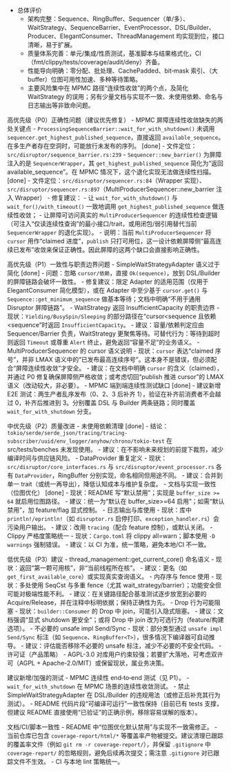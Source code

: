 - 总体评价
    - 架构完整：Sequence、RingBuffer、Sequencer（单/多）、WaitStrategy、SequenceBarrier、EventProcessor、DSL/Builder、Producer、ElegantConsumer、ThreadManagement 均实现到位，接口清晰，易于扩展。
    - 质量体系完善：单元/集成/性质测试，基准脚本与结果格式化，CI（fmt/clippy/tests/coverage/audit/deny）齐备。
    - 性能导向明确：零分配、批处理、CachePadded、bit‑mask 索引、（大 buffer）位图可用性加速、多种等待策略。
    - 主要风险集中在 MPMC 路径“连续性收敛”的两个点，及简化 WaitStrategy 的误用；另有少量文档与实现不一致、未使用依赖、命名与日志输出等非致命问题。

高优先级（P0）正确性问题（建议优先修复）
    - MPMC 屏障连续性收敛缺失的两处关键点
        - `ProcessingSequenceBarrier::wait_for_with_shutdown()` 未调用 `sequencer.get_highest_published_sequence`，直接返回 `available_sequence`。在多生产者存在空洞时，可能放行未发布的序列。 [done]
          - 文件定位：`src/disruptor/sequence_barrier.rs:239`
        - `Sequencer::new_barrier()` 为屏障注入的是 `SequencerWrapper`，其 `get_highest_published_sequence` 简化为“返回 available_sequence”。在 MPMC 情况下，这个退化实现无法做连续性扫描。 [done]
          - 文件定位：`src/disruptor/sequencer.rs:84`（Wrapper 实现）、`src/disruptor/sequencer.rs:897`（MultiProducerSequencer::new_barrier 注入 Wrapper）
        - 修复建议：
            - 让 `wait_for_with_shutdown()` 与 `wait_for()/with_timeout()` 一致地调用 `get_highest_published_sequence` 做连续性收敛；
            - 让屏障可访问真实的 `MultiProducerSequencer` 的连续性检查逻辑（可注入“仅读连续性查询”的最小接口/trait，或用闭包/弱引用替代当前 `SequencerWrapper` 的退化实现）。
        - 说明：当前 `MultiProducerSequencer` 将 `cursor` 用作“claimed 进度”，`publish` 只打可用位，这一设计依赖屏障侧“最高连续已发布”收敛来保证正确性。因此屏障的这两个缺口会直接影响正确性。

高优先级（P1）一致性与职责边界问题
    - SimpleWaitStrategyAdapter 语义过于简化 [done]
        - 问题：忽略 `cursor/依赖`，直接 `Ok(sequence)`，放到 DSL/Builder 的屏障链路会破坏一致性。
        - 修复建议：限定 Adapter 的适用范围（仅用于 ElegantConsumer 简化模型），或在 Adapter 中至少基于 `cursor.get()` 与 `Sequence::get_minimum_sequence` 做基本等待；文档中明确“不用于通用 Disruptor 屏障链路”。
    - WaitStrategy 返回 InsufficientCapacity 的职责边界
        - 现状：`Yielding/BusySpin/Sleeping` 的部分路径在“cursor<sequence 且依赖<sequence”时返回 `InsufficientCapacity`。
        - 建议：容量/依赖判定应由 Sequencer/Barrier 负责，WaitStrategy 更聚焦等待。可替代行为：等待到超时则返回 `Timeout` 或尊重 `Alert` 终止，避免返回“容量不足”的业务语义。
    - MultiProducerSequencer 的 cursor 语义说明
        - 现状：`cursor` 表达“claimed 序号”，并非 LMAX 语义中的“已发布最高连续序号”。这本身不是错误，但必须配合“屏障连续性收敛”才安全。
        - 建议：在文档中明确 `cursor` 的含义（claimed），并通过 P0 修复确保屏障侧严格收敛；或考虑切回“publish 推进 cursor”的 LMAX 语义（改动较大，非必要）。
    - MPMC 端到端连续性测试缺口 [done]
        - 建议新增 E2E 测试：两生产者乱序发布（0、2、3 后补齐 1），验证在补齐前消费者不会越过 0，补齐后推进到 3。分别覆盖 DSL 与 Builder 两条链路；同时覆盖 `wait_for_with_shutdown` 分支。

中优先级（P2）质量改进
    - 未使用依赖清理 [done]
        - 结论：`tokio/serde/serde_json/tracing/tracing-subscriber/uuid/env_logger/anyhow/chrono/tokio-test` 在 src/tests/benches 未发现使用。
        - 建议：在不影响未来规划的前提下裁剪，减少编译时间与供应链风险。
    - DataProvider 重复定义
        - 现状：`src/disruptor/core_interfaces.rs` 与 `src/disruptor/event_processor.rs` 各有 `DataProvider`，RingBuffer 分别实现，命名相同但用途不同。
        - 建议：合并到单一 trait（或统一再导出），降低认知成本与维护复杂度。
    - 文档与实现一致性（位图优化） [done]
        - 现状：README 写“默认禁用”；实现是 `buffer_size >= 64` 就启用位图路径。
        - 建议：统一为“默认在 buffer_size>=64 启用”；如需“默认禁用”，加 feature/flag 显式控制。
    - 日志输出与库使用
        - 现状：库中 `println!/eprintln!`（如 `disruptor.rs` 启停打印、`exception_handler.rs`）会污染用户输出。
        - 建议：改用 `tracing`（配合 feature 控制），或默认关闭。
    - Clippy 严格度策略统一
        - 现状：`Cargo.toml` 将 clippy all=warn；脚本使用 `-D warnings` 强制错误。
        - 建议：以 CI 为准，统一策略，避免本地/CI 不一致。

低优先级（P3）建议
    - thread_management::get_current_core() 命名语义
        - 现状：返回“第一颗可用核”，非“当前线程所在核”。
        - 建议：更名（如 `get_first_available_core`）或实现真实查询语义。
    - 内存序与 fence 使用
        - 现状：多处使用 SeqCst 与多重 fence（尤其 wait_strategy/barrier）；功能安全但可能对极端性能不利。
        - 建议：在关键路径配合基准测试逐步放宽到必要的 Acquire/Release，并在注释中标明依据；保持正确性为先。
    - Drop 行为可能阻塞
        - 现状：`builder::Consumer` 的 Drop 中 join，可能引入隐式阻塞。
        - 建议：文档强调“显式 shutdown 更安全”；或将 Drop 中 join 改为可选行为（feature/构建选项）。
    - 不必要的 unsafe impl Send/Sync
        - 现状：部分类型通过 `unsafe impl Send/Sync` 标注（如 `Sequence`、`RingBuffer<T>`），很多情况下编译器可自动推导。
        - 建议：评估能否移除不必要的 unsafe 标注，减少不必要的不安全代码。
    - 许可证（产品策略）
        - AGPL-3.0 对库用户约束较强；若要扩大落地，可考虑双许可（AGPL + Apache-2.0/MIT）或保留现状，属业务决策。

建议新增/加强的测试
    - MPMC 连续性 end‑to‑end 测试（见 P1）。
    - `wait_for_with_shutdown` 在 MPMC 场景的连续性收敛测试。
    - 禁止 SimpleWaitStrategyAdapter 在 DSL/Builder 的违规用法（或修正后补充其行为测试）。
    - README 代码片段“可编译可运行”一致性保持（目前已有 tests 支撑，但建议 README 直接使用“已验证”的正确示例，移除容易误解的版本）。

文档/CI/脚本一致性
    - README 中“位图优化默认禁用”与实现不一致需修正。
    - 当前仓库已包含 `coverage-report/html/*` 等覆盖率产物被提交。建议清理已跟踪的覆盖率文件（例如 `git rm -r coverage-report/`），并保留 `.gitignore` 中 `coverage-report/` 的忽略规则，避免后续再次提交；需注意 `.gitignore` 对已跟踪文件不生效。
    - CI 与本地 lint 策略统一。

